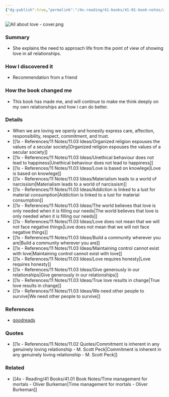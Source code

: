 ```yaml
---
{"dg-publish":true,"permalink":"/4x-reading/41-books/41-01-book-notes/all-about-love-new-visions-bell-hooks/","title":"All About Love - New Visions - bell hooks","created":"2025-03-27T22:51:45.026+03:00","updated":"2025-04-10T10:34:26.284+03:00"}
---
```


![All about love - cover.png](/img/user/4x%20-%20Reading/41%20Books/41.03%20Cover%20images/All%20about%20love%20-%20cover.png)
### Summary
- She explains the need to approach life from the point of view of showing love in all relationships.

### How I discovered it
- Recommendation from a friend

### How the book changed me
- This book has made me, and will continue to make me think deeply on my own relationships and how i can do better.

### Details
- When we are loving we openly and honestly express care, affection, responsibility, respect, commitment, and trust.
- [[1x - References/11 Notes/11.03 Ideas/Organized religion espouses the values of a secular society\|Organized religion espouses the values of a secular society]]
- [[1x - References/11 Notes/11.03 Ideas/Unethical behaviour does not lead to happiness\|Unethical behaviour does not lead to happiness]]
- [[1x - References/11 Notes/11.03 Ideas/Love is based on knowlege\|Love is based on knowlege]]
- [[1x - References/11 Notes/11.03 Ideas/Materialism leads to a world of narcissism\|Materialism leads to a world of narcissism]]
- [[1x - References/11 Notes/11.03 Ideas/Addiction is linked to a lust for material consumption\|Addiction is linked to a lust for material consumption]]
- [[1x - References/11 Notes/11.03 Ideas/The world believes that love is only needed when it is filling our needs\|The world believes that love is only needed when it is filling our needs]]
- [[1x - References/11 Notes/11.03 Ideas/Love does not mean that we will not face negative things\|Love does not mean that we will not face negative things]]
- [[1x - References/11 Notes/11.03 Ideas/Build a community wherever you are\|Build a community wherever you are]]
- [[1x - References/11 Notes/11.03 Ideas/Maintaining control cannot exist with love\|Maintaining control cannot exist with love]]
- [[1x - References/11 Notes/11.03 Ideas/Love requires honesty\|Love requires honesty]]
- [[1x - References/11 Notes/11.03 Ideas/Give generously in our relationships\|Give generously in our relationships]]
- [[1x - References/11 Notes/11.03 Ideas/True love results in change\|True love results in change]]
- [[1x - References/11 Notes/11.03 Ideas/We need other people to survive\|We need other people to survive]]

### References
- [goodreads](https://www.goodreads.com/book/show/17607.All_About_Love)

### Quotes
- [[1x - References/11 Notes/11.02 Quotes/Commitment is inherent in any genuinely loving relationship - M. Scott Peck\|Commitment is inherent in any genuinely loving relationship - M. Scott Peck]]

### Related
- [[4x - Reading/41 Books/41.01 Book Notes/Time management for mortals - Oliver Burkeman\|Time management for mortals - Oliver Burkeman]]
